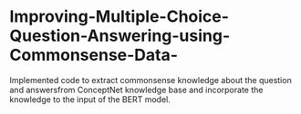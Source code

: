 # Improving-Multiple-Choice-Question-Answering-using-Commonsense-Data-

Implemented code to extract commonsense knowledge about the question and answersfrom ConceptNet knowledge base
and incorporate the knowledge to the input of the BERT model.
